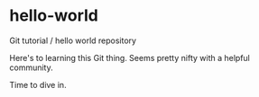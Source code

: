 hello-world
===========

Git tutorial / hello world repository

Here's to learning this Git thing. Seems pretty nifty with a helpful community.

Time to dive in.
